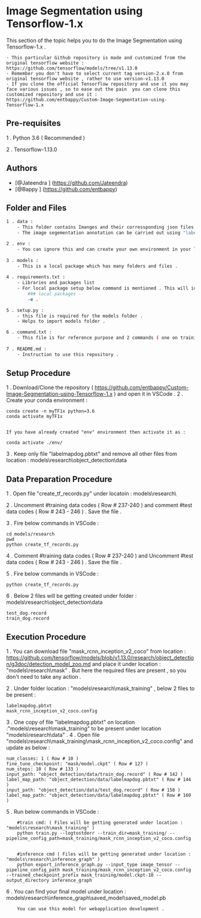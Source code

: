 
# Image Segmentation using Tensorflow-1.x

This section of the topic helps you to do the Image Segmentation using Tensorflow-1.x . 

	- This particular Github repository is made and customized from the original tensorflow website : https://github.com/tensorflow/models/tree/v1.13.0
	- Remember you don't have to select current tag version-2.x.0 from original tensorflow website , rather to use version-v1.13.0 
	- If you clone the official Tensorflow repository and use it you may face various issues , so to ease out the pain  you can clone this customized repository and use it :  https://github.com/entbappy/Custom-Image-Segmentation-using-Tensorflow-1.x


## Pre-requisites

1 . Python 3.6 ( Recommended )

2 . Tensorflow-1.13.0


## Authors

- [@Jateendra ] (https://github.com/Jateendra)
- [@Bappy ] (https://github.com/entbappy)
## Folder and Files

```bash
1 . data : 
	- This folder contains Imanges and their corressponding json files .
	- The image segementation annotation can be carried out using "labelme" tool . ( Refer : https://github.com/wkentaro/labelme )

2 . env :
	- You can ignore this and can create your own environment in your local system .
	
3 . models :
	- This is a local package which has many folders and files .
	
4 . requirements.txt :
	- Libraries and packages list
	- For local package setup below command is mentioned . This will identify the model and install as local package .
		### local packages -
		-e .

5 . setup.py :
	- this file is required for the models folder .
	- Helps to import models folder .

6 . command.txt :
	- This file is for reference purpose and 2 commands ( one on training and second on referencing are ) mentioned .
	
7 . README.md :
	- Instruction to use this repository .

```


## Setup Procedure

1 . Download/Clone the repository ( https://github.com/entbappy/Custom-Image-Segmentation-using-Tensorflow-1.x )  and open it in VSCode .
2 . Create your conda environment : 
	
	conda create -n myTF1x python=3.6
	conda activate myTF1x
	

	If you have already created "env" environment then activate it as :
	
	conda activate ./env/

3 . Keep only file "labelmapdog.pbtxt" and remove all other files from location : models\research\object_detection\data



## Data Preparation Procedure

1 . Open file "create_tf_records.py" under locatoin : models\research\

2 . Uncomment #training data codes ( Row # 237-240 ) and comment #test data codes ( Row # 243 - 246 ) . Save the file .



3 . Fire below commands in VSCode :

	cd models/research
	pwd
	python create_tf_records.py
	
4 . Comment #training data codes ( Row # 237-240 ) and Uncomment #test data codes ( Row # 243 - 246 ) . Save the file .	

5 . Fire below commands in VSCode :

	python create_tf_records.py

6 . Below 2 files will be getting created under folder : models\research\object_detection\data

	test_dog.record
	train_dog.record


## Execution Procedure

1 . You can download file "mask_rcnn_inception_v2_coco" from location : https://github.com/tensorflow/models/blob/v1.13.0/research/object_detection/g3doc/detection_model_zoo.md and place it under location : "models\research\mask" . But here the required files are present , so you don't need to take any action .

2 . Under folder location : "models\research\mask_training" , below 2 files to be present :

	labelmapdog.pbtxt
	mask_rcnn_inception_v2_coco.config
	
3 . One copy of file "labelmapdog.pbtxt" on location :"models\research\mask_training" to be present under location "models\research\data" .
4 . Open file "models\research\mask_training\mask_rcnn_inception_v2_coco.config" and update as below :

	num_classes: 1 ( Row # 10 )
	fine_tune_checkpoint: "mask/model.ckpt" ( Row # 127 )
	num_steps: 10 ( Row # 133 )
	input_path: "object_detection/data/train_dog.record" ( Row # 142 )
	label_map_path: "object_detection/data/labelmapdog.pbtxt" ( Row # 144 )
	input_path: "object_detection/data/test_dog.record" ( Row # 158 ) 
	label_map_path: "object_detection/data/labelmapdog.pbtxt" ( Row # 160 )
	
5 . Run below commands in VSCode :

		#train cmd: ( Files will be getting generated under location : "models\research\mask_training" )
		python train.py --logtostderr --train_dir=mask_training/ --pipeline_config_path=mask_training/mask_rcnn_inception_v2_coco.config


		#inference cmd ( Files will be getting generated under location : "models\research\inference_graph" )
		python export_inference_graph.py --input_type image_tensor --pipeline_config_path mask_training/mask_rcnn_inception_v2_coco.config --trained_checkpoint_prefix mask_training/model.ckpt-10 --output_directory inference_graph
		
6 . You can find your final model under location : models\research\inference_graph\saved_model\saved_model.pb		
	
		You can use this model for webapplication development .
